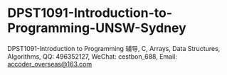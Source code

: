 # DPST1091-Introduction-to-Programming-UNSW-Sydney
DPST1091-Introduction to Programming 辅导, C, Arrays, Data Structures, Algorithms, QQ: 496352127, WeChat: cestbon_688, Email: accoder_overseas@163.com
